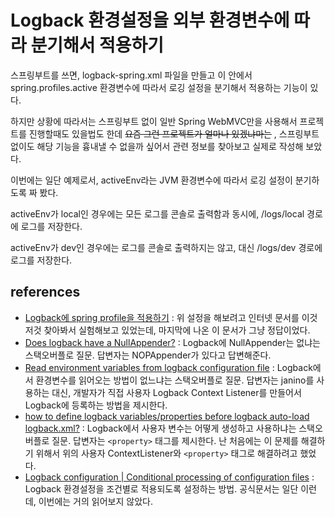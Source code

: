 # Logback 환경설정을 외부 환경변수에 따라 분기해서 적용하기

스프링부트를 쓰면, logback-spring.xml 파일을 만들고 이 안에서 spring.profiles.active 환경변수에 따라서 로깅 설정을 분기해서 적용하는 기능이 있다.

하지만 상황에 따라서는 스프링부트 없이 일반 Spring WebMVC만을 사용해서 프로젝트를 진행할때도 있을법도 한데 ~~요즘 그런 프로젝트가 얼마나 있겠냐마는~~ , 스프링부트 없이도 해당 기능을 흉내낼 수 없을까 싶어서 관련 정보를 찾아보고 실제로 작성해 보았다.

이번에는 일단 예제로서, activeEnv라는 JVM 환경변수에 따라서 로깅 설정이 분기하도록 짜 봤다.

activeEnv가 local인 경우에는 모든 로그를 콘솔로 출력함과 동시에, /logs/local 경로에 로그를 저장한다.

activeEnv가 dev인 경우에는 로그를 콘솔로 출력하지는 않고, 대신 /logs/dev 경로에 로그를 저장한다.

## references

* [Logback에 spring profile을 적용하기](https://oingdaddy.tistory.com/16) : 위 설정을 해보려고 인터넷 문서를 이것저것 찾아봐서 실험해보고 있었는데, 마지막에 나온 이 문서가 그냥 정답이었다. 
* [Does logback have a NullAppender?](https://stackoverflow.com/questions/17610574) : Logback에 NullAppender는 없냐는 스택오버플로 질문. 답변자는 NOPAppender가 있다고 답변해준다.
* [Read environment variables from logback configuration file](https://stackoverflow.com/a/23969706) : Logback에서 환경변수를 읽어오는 방법이 없느냐는 스택오버플로 질문. 답변자는 janino를 사용하는 대신, 개발자가 직접 사용자 Logback Context Listener를 만들어서 Logback에 등록하는 방법을 제시한다.
* [how to define logback variables/properties before logback auto-load logback.xml?](https://stackoverflow.com/a/24235375) : Logback에서 사용자 변수는 어떻게 생성하고 사용하냐는 스택오버플로 질문. 답변자는 ```<property>``` 태그를 제시한다. 난 처음에는 이 문제를 해결하기 위해서 위의 사용자 ContextListener와 ```<property>``` 태그로 해결하려고 했었다.
* [Logback configuration | Conditional processing of configuration files](https://logback.qos.ch/manual/configuration.html#conditional) : Logback 환경설정을 조건별로 적용되도록 설정하는 방법. 공식문서는 일단 이런데, 이번에는 거의 읽어보지 않았다.